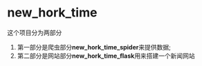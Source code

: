 # new_hork_time
这个项目分为两部分
1. 第一部分是爬虫部分**new_hork_time_spider**来提供数据;
2. 第二部分是网站部分**new_hork_time_flask**用来搭建一个新闻网站
